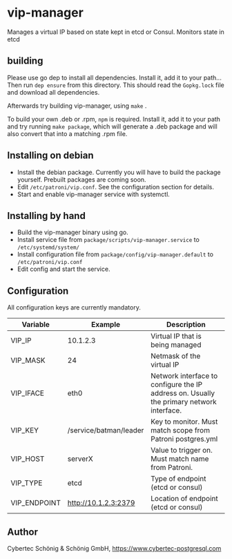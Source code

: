# vip-manager

Manages a virtual IP based on state kept in etcd or Consul. Monitors state in etcd 

## building
Please use go dep to install all dependencies. Install it, add it to your path...
Then run `dep ensure` from this directory. This should read the `Gopkg.lock` file and download all dependencies.

Afterwards try building vip-manager, using `make` .

To build your own .deb or .rpm, `npm` is required. Install it, add it to your path and try running `make package`, which will generate a .deb package and will also convert that into a matching .rpm file.

## Installing on debian

* Install the debian package. Currently you will have to build the package yourself. Prebuilt packages are coming soon.
* Edit `/etc/patroni/vip.conf`. See the configuration section for details.
* Start and enable vip-manager service with systemctl.

## Installing by hand

* Build the vip-manager binary using go. 
* Install service file from `package/scripts/vip-manager.service` to `/etc/systemd/system/`
* Install configuration file from `package/config/vip-manager.default` to `/etc/patroni/vip.conf`
* Edit config and start the service.

## Configuration

All configuration keys are currently mandatory.

| Variable  | Example  | Description                                                                              |
|-----------|----------|------------------------------------------------------------------------------------------|
| VIP_IP    | 10.1.2.3 | Virtual IP that is being managed                                                         |
| VIP_MASK  | 24       | Netmask of the virtual IP                                                                |
| VIP_IFACE | eth0     | Network interface to configure the IP address on. Usually the primary network interface. |
| VIP_KEY   | /service/batman/leader | Key to monitor. Must match  scope from Patroni postgres.yml                |
| VIP_HOST  | serverX  | Value to trigger on. Must match name from Patroni.                                       |
| VIP_TYPE  | etcd     | Type of endpoint (etcd or consul)                                                        |
| VIP_ENDPOINT | http://10.1.2.3:2379 | Location of endpoint (etcd or consul)                                     |

## Author

Cybertec Schönig & Schönig GmbH, https://www.cybertec-postgresql.com
